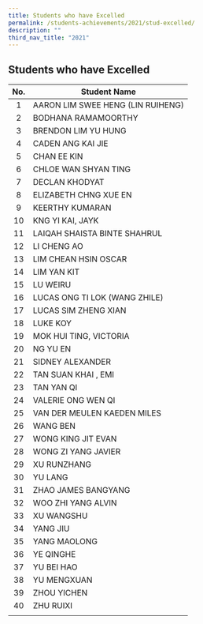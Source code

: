```yaml
---
title: Students who have Excelled
permalink: /students-achievements/2021/stud-excelled/
description: ""
third_nav_title: "2021"
---
```

## Students who have Excelled

| **No.**  | **Student Name**  |
|:-:|---|
| 1  | AARON LIM SWEE HENG (LIN RUIHENG)  |
| 2  | BODHANA RAMAMOORTHY |
| 3  |  BRENDON LIM YU HUNG |
| 4  | CADEN ANG KAI JIE  |
| 5  | CHAN EE KIN |
| 6  | CHLOE WAN SHYAN TING  |
| 7  | DECLAN KHODYAT  |
| 8  | ELIZABETH CHNG XUE EN |
| 9  | KEERTHY KUMARAN  |
| 10  | KNG YI KAI, JAYK  |
| 11  | LAIQAH SHAISTA BINTE SHAHRUL  |
| 12  | LI CHENG AO  |
| 13  | LIM CHEAN HSIN OSCAR  |
| 14  | LIM YAN KIT  |
| 15  |LU WEIRU  |
|  16 | LUCAS ONG TI LOK (WANG ZHILE)  |
| 17  | LUCAS SIM ZHENG XIAN  |
| 18  | LUKE KOY |
|  19 | MOK HUI TING, VICTORIA  |
| 20  | NG YU EN  |
| 21  | SIDNEY ALEXANDER  |
| 22  | TAN SUAN KHAI , EMI  |
| 23  | TAN YAN QI  |
| 24  | VALERIE ONG WEN QI  |
| 25  | VAN DER MEULEN KAEDEN MILES  |
| 26  | WANG BEN  |
| 27  |WONG KING JIT EVAN   |
| 28  |  WONG ZI YANG JAVIER |
| 29  | XU RUNZHANG  |
|30   |YU LANG  |
| 31  | ZHAO JAMES BANGYANG  |
| 32  | WOO ZHI YANG ALVIN  |
| 33  | XU WANGSHU  |
|  34 | YANG JIU  |
| 35  | YANG MAOLONG  |
| 36  |YE QINGHE   |
| 37  |  YU BEI HAO |
| 38  | YU MENGXUAN  |
|39   |ZHOU YICHEN  |
| 40  | ZHU RUIXI  |
|   |   |